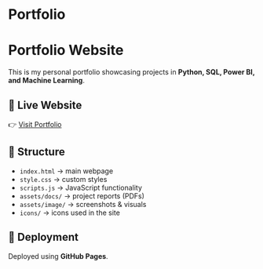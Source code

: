 # Portfolio
# Portfolio Website

This is my personal portfolio showcasing projects in **Python, SQL, Power BI, and Machine Learning**.

## 🔗 Live Website
👉 [Visit Portfolio]((https://rjdecore.github.io/Portfolio/))

## 📂 Structure
- `index.html` → main webpage
- `style.css` → custom styles
- `scripts.js` → JavaScript functionality
- `assets/docs/` → project reports (PDFs)
- `assets/image/` → screenshots & visuals
- `icons/` → icons used in the site

## 🚀 Deployment
Deployed using **GitHub Pages**.
